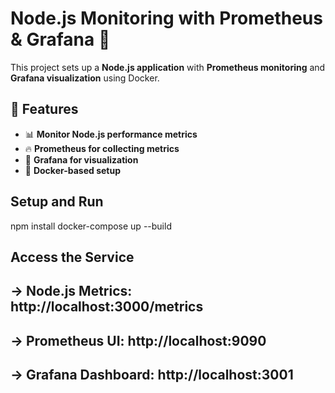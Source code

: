 # Node.js Monitoring with Prometheus & Grafana 🚀

This project sets up a **Node.js application** with **Prometheus monitoring** and **Grafana visualization** using Docker.

## 📌 Features
- 📊 **Monitor Node.js performance metrics**
- 🔥 **Prometheus for collecting metrics**
- 📡 **Grafana for visualization**
- 🐳 **Docker-based setup**

## Setup and Run
npm install
docker-compose up --build

## Access the Service
## -> Node.js Metrics: http://localhost:3000/metrics
## -> Prometheus UI: http://localhost:9090
## -> Grafana Dashboard: http://localhost:3001
